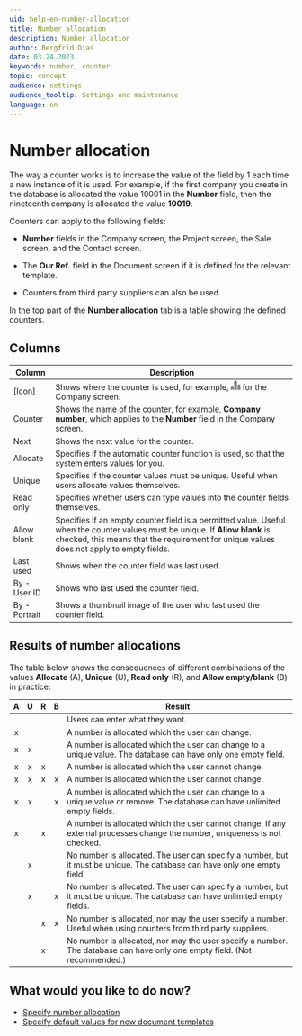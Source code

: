 ```yaml
---
uid: help-en-number-allocation
title: Number allocation
description: Number allocation
author: Bergfrid Dias
date: 03.24.2023
keywords: number, counter
topic: concept
audience: settings
audience_tooltip: Settings and maintenance
language: en
---
```


# Number allocation

The way a counter works is to increase the value of the field by 1 each time a new instance of it is used. For example, if the first company you create in the database is allocated the value 10001 in the **Number** field, then the nineteenth company is allocated the value **10019**.

Counters can apply to the following fields:

* **Number** fields in the Company screen, the Project screen, the Sale screen, and the Contact screen.

* The **Our Ref.** field in the Document screen if it is defined for the relevant template.

* Counters from third party suppliers can also be used.

In the top part of the **Number allocation** tab is a table showing the defined counters.

## Columns

| Column | Description |
|---|---|
| \[Icon\] | Shows where the counter is used, for example, ![icon][img1] for the Company screen. |
| Counter | Shows the name of the counter, for example, **Company number**, which applies to the **Number** field in the Company screen. |
| Next | Shows the next value for the counter. |
| Allocate | Specifies if the automatic counter function is used, so that the system enters values for you. |
| Unique | Specifies if the counter values must be unique. Useful when users allocate values themselves. |
| Read only | Specifies whether users can type values into the counter fields themselves. |
| Allow blank | Specifies if an empty counter field is a permitted value. Useful when the counter values must be unique. If **Allow blank** is checked, this means that the requirement for unique values does not apply to empty fields. |
| Last used | Shows when the counter field was last used. |
| By - User ID | Shows who last used the counter field. |
| By - Portrait | Shows a thumbnail image of the user who last used the counter field. |

## Results of number allocations

The table below shows the consequences of different combinations of the values **Allocate** (A), **Unique** (U), **Read only** (R), and **Allow empty/blank** (B) in practice:

| A | U | R | B | Result |
|:-:|:-:|:-:|:-:|---|
| | | | | Users can enter what they want. |
| x | | | | A number is allocated which the user can change. |
| x | x | | | A number is allocated which the user can change to a unique value. The database can have only one empty field. |
| x | x | x | | A number is allocated which the user cannot change. |
| x | x | x | x | A number is allocated which the user cannot change. |
| x | x | | x | A number is allocated which the user can change to a unique value or remove. The database can have unlimited empty fields. |
| x | | x | | A number is allocated which the user cannot change. If any external processes change the number, uniqueness is not checked. |
| | x | | | No number is allocated. The user can specify a number, but it must be unique. The database can have only one empty field. |
| | x | | x | No number is allocated. The user can specify a number, but it must be unique. The database can have unlimited empty fields. |
| | | x | x | No number is allocated, nor may the user specify a number. Useful when using counters from third party suppliers. |
| | | x | | No number is allocated, nor may the user specify a number. The database can have only one empty field. (Not recommended.) |

## What would you like to do now?

* [Specify number allocation][2]
* [Specify default values for new document templates][3]

<!-- Referenced links -->
[2]: configure.md
[3]: document-template-defaults.md

<!-- Referenced images -->
[img1]: ../../../../../media/icons/admin/contact.png

